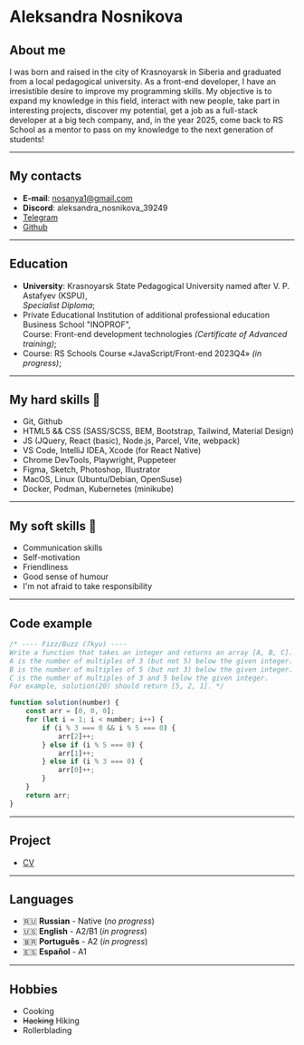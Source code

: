 
# Aleksandra Nosnikova

## About me

I was born and raised in the city of Krasnoyarsk in Siberia and graduated from a local pedagogical university. As a front-end developer, I have an irresistible desire to improve my programming skills. My objective is to expand my knowledge in this field, interact with new people, take part in interesting projects, discover my potential, get a job as a full-stack developer at a big tech company, and, in the year 2025, come back to RS School as a mentor to pass on my knowledge to the next generation of students!

---

## My contacts

+ **E-mail**: nosanya1@gmail.com 
+ **Discord**: aleksandra_nosnikova_39249 
+ [Telegram](https://t.me/Aleksandra_Nosnikova)
+ [Github](https://github.com/nosanya1)

---

## Education

+ **University**: Krasnoyarsk State Pedagogical University named after V. P. Astafyev (KSPU),\
*Specialist Diploma*;
+ Private Educational Institution of additional professional education Business School "INOPROF",\
Course: Front-end development technologies *(Certificate of Advanced training)*;
+ Course: RS Schools Course «JavaScript/Front-end 2023Q4» *(in progress)*; 

---

## My hard skills :muscle:

+ Git, Github
+ HTML5 && CSS (SASS/SCSS, BEM, Bootstrap, Tailwind, Material Design)
+ JS (JQuery, React (basic), Node.js, Parcel, Vite, webpack)
+ VS Code, IntelliJ IDEA, Xcode (for React Native)
+ Chrome DevTools, Playwright, Puppeteer
+ Figma, Sketch, Photoshop, Illustrator
+ MacOS, Linux (Ubuntu/Debian, OpenSuse)
+ Docker, Podman, Kubernetes (minikube)

---

## My soft skills :angel:

+ Communication skills
+ Self-motivation
+ Friendliness
+ Good sense of humour
+ I'm not afraid to take responsibility

---

## Code example

```javascript
/* ---- Fizz/Buzz (7kyu) ----
Write a function that takes an integer and returns an array [A, B, C].
A is the number of multiples of 3 (but not 5) below the given integer.
B is the number of multiples of 5 (but not 3) below the given integer. 
C is the number of multiples of 3 and 5 below the given integer.
For example, solution(20) should return [5, 2, 1]. */

function solution(number) {
    const arr = [0, 0, 0];
    for (let i = 1; i < number; i++) {
        if (i % 3 === 0 && i % 5 === 0) {
            arr[2]++;
        } else if (i % 5 === 0) {
            arr[1]++;
        } else if (i % 3 === 0) {
            arr[0]++;
        }
    }
    return arr;
}
```
---

## Project

* [CV](https://nosanya1.github.io/rsschool-cv/cv)

---

## Languages

+ :ru: __Russian__ \- Native (*no progress*)
+ :us: __English__ \- A2/B1 (*in progress*)
+ :brazil: __Português__ \- А2 (*in progress*) 
+ :es: __Español__ \- A1

---

## Hobbies

+ Cooking
+ ~~Hacking~~ Hiking
+ Rollerblading